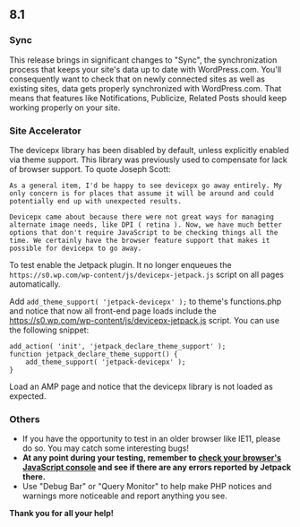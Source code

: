 ## 8.1

### Sync

This release brings in significant changes to "Sync", the synchronization process that keeps your site's data up to date with WordPress.com. You'll consequently want to check that on newly connected sites as well as existing sites, data gets properly synchronized with WordPress.com. That means that features like Notifications, Publicize, Related Posts should keep working properly on your site.

### Site Accelerator

The devicepx library has been disabled by default, unless explicitly enabled via theme support. This library was previously used to compensate for lack of browser support. To quote Joseph Scott:

```
As a general item, I'd be happy to see devicepx go away entirely. My only concern is for places that assume it will be around and could potentially end up with unexpected results.

Devicepx came about because there were not great ways for managing alternate image needs, like DPI ( retina ). Now, we have much better options that don't require JavaScript to be checking things all the time. We certainly have the browser feature support that makes it possible for devicepx to go away.
```

To test enable the Jetpack plugin. It no longer enqueues the `https://s0.wp.com/wp-content/js/devicepx-jetpack.js` script on all pages automatically.

Add `add_theme_support( 'jetpack-devicepx' );` to theme's functions.php and notice that now all front-end page loads include the https://s0.wp.com/wp-content/js/devicepx-jetpack.js script. You can use the following snippet:

```
add_action( 'init', 'jetpack_declare_theme_support' );
function jetpack_declare_theme_support() {
	add_theme_support( 'jetpack-devicepx' );
}
```

Load an AMP page and notice that the devicepx library is not loaded as expected.

### Others

- If you have the opportunity to test in an older browser like IE11, please do so. You may catch some interesting bugs!
- **At any point during your testing, remember to [check your browser's JavaScript console](https://codex.wordpress.org/Using_Your_Browser_to_Diagnose_JavaScript_Errors#Step_3:_Diagnosis) and see if there are any errors reported by Jetpack there.**
- Use "Debug Bar" or "Query Monitor" to help make PHP notices and warnings more noticeable and report anything you see.

**Thank you for all your help!**
